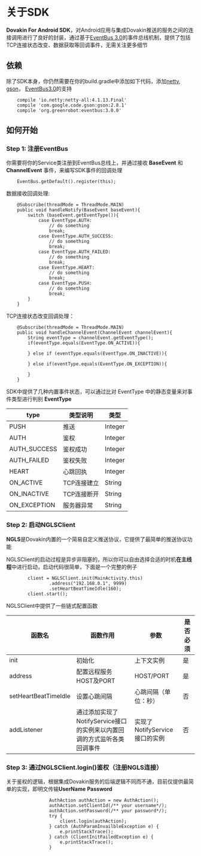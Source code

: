 # 关于SDK
**Dovakin For Android SDK**，对Android应用与集成Dovakin推送的服务之间的连接调用进行了良好的封装，通过基于[EventBus 3.0](https://github.com/greenrobot/EventBus)的事件总线机制，提供了包括TCP连接状态改变、数据获取等回调事件，无需关注更多细节

## 依赖
除了SDK本身，你仍然需要在你的build.gradle中添加如下代码，添加[netty](https://github.com/netty/netty),   [gson](https://github.com/google/gson)，
[EventBus3.0](https://github.com/greenrobot/EventBus)的支持
```
    compile 'io.netty:netty-all:4.1.13.Final'
    compile 'com.google.code.gson:gson:2.8.1'
    compile 'org.greenrobot:eventbus:3.0.0'
```
## 如何开始

### <a name="step 1">Step 1:</a> 注册EventBus
你需要将你的Service类注册到EventBus总线上，并通过接收 **BaseEvent** 和 **ChannelEvent** 事件，来编写SDK事件的回调处理
```
    EventBus.getDefault().register(this);
```

数据接收回调处理:
```
    @Subscribe(threadMode = ThreadMode.MAIN)
    public void handleNotify(BaseEvent baseEvent){
        switch (baseEvent.getEventType()){
            case EventType.AUTH:
                // do something
                break;
            case EventType.AUTH_SUCCESS:
                // do something
                break;
            case EventType.AUTH_FAILED:
                // do something
                break;
            case EventType.HEART:
                // do something
                break;
            case EventType.PUSH:
                // do something
                break;
        }
    }
```
TCP连接状态改变回调处理：
```
    @Subscribe(threadMode = ThreadMode.MAIN)
    public void handleChannelEvent(ChannelEvent channelEvent){
        String eventType = channelEvent.getEventType();
        if(eventType.equals(EventType.ON_ACTIVE)){
            
        } else if (eventType.equals(EventType.ON_INACTIVE)){
            
        } else if(eventType.equals(EventType.ON_EXCEPTION)){

        }
    }
```
SDK中提供了几种内置事件状态，可以通过比对 EventType 中的静态变量来对事件类型进行判别
**EventType**

type | 类型说明 | 类型
-----|---------|--------
PUSH | 推送 | Integer
AUTH | 鉴权 | Integer
AUTH_SUCCESS | 鉴权成功 | Integer
AUTH_FAILED  | 鉴权失败 | Integer
HEART | 心跳回执 | Integer
ON_ACTIVE | TCP连接建立 | String
ON_INACTIVE | TCP连接断开 | String
ON_EXCEPTION | 服务器异常 | String

### <a name="step 2">Step 2:</a> 启动NGLSClient
**NGLS**是Dovakin内置的一个简易自定义推送协议，它提供了最简单的推送协议功能

NGLSClient的启动过程是异步非阻塞的，所以你可以自由选择合适的时机**在主线程**中进行启动，启动代码很简单，下面是一个完整的例子
```
        client = NGLSClient.init(MainActivity.this)
                .address("192.168.0.1", 9999)
                .setHeartBeatTimeIdle(160);
        client.start();
```
NGLSClient中提供了一些链式配置函数

函数名 | 函数作用 | 参数 | 是否必须
------|----------|------|--------
init | 初始化 | 上下文实例 | 是
address | 配置远程服务HOST及PORT | HOST/PORT | 是
setHeartBeatTimeIdle | 设置心跳间隔 | 心跳间隔（单位：秒） | 否 
addListener | 通过添加实现了NotifyService接口的实例来以内置回调的方式监听各类回调事件 | 实现了NotifyService接口的实例 | 否

### <a name="step 3">Step 3:</a> 通过NGLSClient.login()鉴权（注册NGLS连接）
关于鉴权的逻辑，根据集成Dovakin服务的后端逻辑不同而不通，目前仅提供最简单的实现，即明文传输**UserName** **Password**

```
                AuthAction authAction = new AuthAction();
                authAction.setClientId(/** your username*/);
                authAction.setPassword(/** your password*/);
                try {
                    client.login(authAction);
                } catch (AuthParamInvailbleException e) {
                    e.printStackTrace();
                } catch (ClientInitFailedException e) {
                    e.printStackTrace();
                }
```

